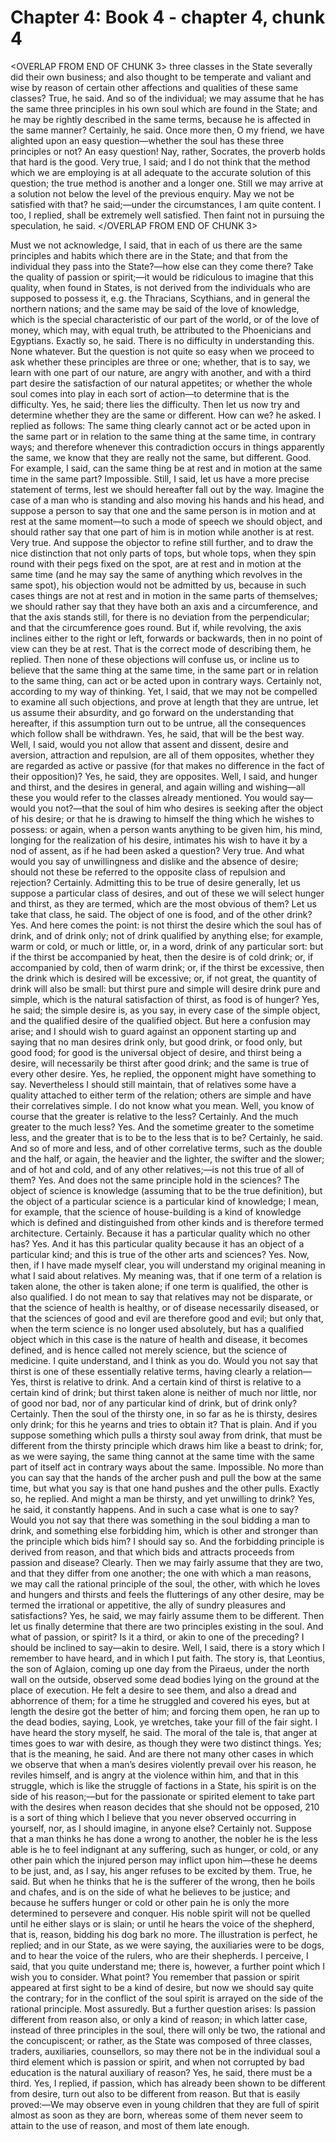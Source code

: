 # Chapter 4: Book 4 - chapter 4, chunk 4

<OVERLAP FROM END OF CHUNK 3>
three classes in the State severally did their own business; and also thought to be temperate and valiant and wise by reason of certain other affections and qualities of these same classes? True, he said. And so of the individual; we may assume that he has the same three principles in his own soul which are found in the State; and he may be rightly described in the same terms, because he is affected in the same manner? Certainly, he said. Once more then, O my friend, we have alighted upon an easy question⁠—whether the soul has these three principles or not? An easy question! Nay, rather, Socrates, the proverb holds that hard is the good. Very true, I said; and I do not think that the method which we are employing is at all adequate to the accurate solution of this question; the true method is another and a longer one. Still we may arrive at a solution not below the level of the previous enquiry. May we not be satisfied with that? he said;⁠—under the circumstances, I am quite content. I too, I replied, shall be extremely well satisfied. Then faint not in pursuing the speculation, he said.
</OVERLAP FROM END OF CHUNK 3>

Must we not acknowledge, I said, that in each of us there are the same principles and habits which there are in the State; and that from the individual they pass into the State?⁠—how else can they come there? Take the quality of passion or spirit;⁠—it would be ridiculous to imagine that this quality, when found in States, is not derived from the individuals who are supposed to possess it, e.g. the Thracians, Scythians, and in general the northern nations; and the same may be said of the love of knowledge, which is the special characteristic of our part of the world, or of the love of money, which may, with equal truth, be attributed to the Phoenicians and Egyptians. Exactly so, he said. There is no difficulty in understanding this. None whatever. But the question is not quite so easy when we proceed to ask whether these principles are three or one; whether, that is to say, we learn with one part of our nature, are angry with another, and with a third part desire the satisfaction of our natural appetites; or whether the whole soul comes into play in each sort of action⁠—to determine that is the difficulty. Yes, he said; there lies the difficulty. Then let us now try and determine whether they are the same or different. How can we? he asked. I replied as follows: The same thing clearly cannot act or be acted upon in the same part or in relation to the same thing at the same time, in contrary ways; and therefore whenever this contradiction occurs in things apparently the same, we know that they are really not the same, but different. Good. For example, I said, can the same thing be at rest and in motion at the same time in the same part? Impossible. Still, I said, let us have a more precise statement of terms, lest we should hereafter fall out by the way. Imagine the case of a man who is standing and also moving his hands and his head, and suppose a person to say that one and the same person is in motion and at rest at the same moment⁠—to such a mode of speech we should object, and should rather say that one part of him is in motion while another is at rest. Very true. And suppose the objector to refine still further, and to draw the nice distinction that not only parts of tops, but whole tops, when they spin round with their pegs fixed on the spot, are at rest and in motion at the same time (and he may say the same of anything which revolves in the same spot), his objection would not be admitted by us, because in such cases things are not at rest and in motion in the same parts of themselves; we should rather say that they have both an axis and a circumference, and that the axis stands still, for there is no deviation from the perpendicular; and that the circumference goes round. But if, while revolving, the axis inclines either to the right or left, forwards or backwards, then in no point of view can they be at rest. That is the correct mode of describing them, he replied. Then none of these objections will confuse us, or incline us to believe that the same thing at the same time, in the same part or in relation to the same thing, can act or be acted upon in contrary ways. Certainly not, according to my way of thinking. Yet, I said, that we may not be compelled to examine all such objections, and prove at length that they are untrue, let us assume their absurdity, and go forward on the understanding that hereafter, if this assumption turn out to be untrue, all the consequences which follow shall be withdrawn. Yes, he said, that will be the best way. Well, I said, would you not allow that assent and dissent, desire and aversion, attraction and repulsion, are all of them opposites, whether they are regarded as active or passive (for that makes no difference in the fact of their opposition)? Yes, he said, they are opposites. Well, I said, and hunger and thirst, and the desires in general, and again willing and wishing⁠—all these you would refer to the classes already mentioned. You would say⁠—would you not?⁠—that the soul of him who desires is seeking after the object of his desire; or that he is drawing to himself the thing which he wishes to possess: or again, when a person wants anything to be given him, his mind, longing for the realization of his desire, intimates his wish to have it by a nod of assent, as if he had been asked a question? Very true. And what would you say of unwillingness and dislike and the absence of desire; should not these be referred to the opposite class of repulsion and rejection? Certainly. Admitting this to be true of desire generally, let us suppose a particular class of desires, and out of these we will select hunger and thirst, as they are termed, which are the most obvious of them? Let us take that class, he said. The object of one is food, and of the other drink? Yes. And here comes the point: is not thirst the desire which the soul has of drink, and of drink only; not of drink qualified by anything else; for example, warm or cold, or much or little, or, in a word, drink of any particular sort: but if the thirst be accompanied by heat, then the desire is of cold drink; or, if accompanied by cold, then of warm drink; or, if the thirst be excessive, then the drink which is desired will be excessive; or, if not great, the quantity of drink will also be small: but thirst pure and simple will desire drink pure and simple, which is the natural satisfaction of thirst, as food is of hunger? Yes, he said; the simple desire is, as you say, in every case of the simple object, and the qualified desire of the qualified object. But here a confusion may arise; and I should wish to guard against an opponent starting up and saying that no man desires drink only, but good drink, or food only, but good food; for good is the universal object of desire, and thirst being a desire, will necessarily be thirst after good drink; and the same is true of every other desire. Yes, he replied, the opponent might have something to say. Nevertheless I should still maintain, that of relatives some have a quality attached to either term of the relation; others are simple and have their correlatives simple. I do not know what you mean. Well, you know of course that the greater is relative to the less? Certainly. And the much greater to the much less? Yes. And the sometime greater to the sometime less, and the greater that is to be to the less that is to be? Certainly, he said. And so of more and less, and of other correlative terms, such as the double and the half, or again, the heavier and the lighter, the swifter and the slower; and of hot and cold, and of any other relatives;⁠—is not this true of all of them? Yes. And does not the same principle hold in the sciences? The object of science is knowledge (assuming that to be the true definition), but the object of a particular science is a particular kind of knowledge; I mean, for example, that the science of house-building is a kind of knowledge which is defined and distinguished from other kinds and is therefore termed architecture. Certainly. Because it has a particular quality which no other has? Yes. And it has this particular quality because it has an object of a particular kind; and this is true of the other arts and sciences? Yes. Now, then, if I have made myself clear, you will understand my original meaning in what I said about relatives. My meaning was, that if one term of a relation is taken alone, the other is taken alone; if one term is qualified, the other is also qualified. I do not mean to say that relatives may not be disparate, or that the science of health is healthy, or of disease necessarily diseased, or that the sciences of good and evil are therefore good and evil; but only that, when the term science is no longer used absolutely, but has a qualified object which in this case is the nature of health and disease, it becomes defined, and is hence called not merely science, but the science of medicine. I quite understand, and I think as you do. Would you not say that thirst is one of these essentially relative terms, having clearly a relation⁠— Yes, thirst is relative to drink. And a certain kind of thirst is relative to a certain kind of drink; but thirst taken alone is neither of much nor little, nor of good nor bad, nor of any particular kind of drink, but of drink only? Certainly. Then the soul of the thirsty one, in so far as he is thirsty, desires only drink; for this he yearns and tries to obtain it? That is plain. And if you suppose something which pulls a thirsty soul away from drink, that must be different from the thirsty principle which draws him like a beast to drink; for, as we were saying, the same thing cannot at the same time with the same part of itself act in contrary ways about the same. Impossible. No more than you can say that the hands of the archer push and pull the bow at the same time, but what you say is that one hand pushes and the other pulls. Exactly so, he replied. And might a man be thirsty, and yet unwilling to drink? Yes, he said, it constantly happens. And in such a case what is one to say? Would you not say that there was something in the soul bidding a man to drink, and something else forbidding him, which is other and stronger than the principle which bids him? I should say so. And the forbidding principle is derived from reason, and that which bids and attracts proceeds from passion and disease? Clearly. Then we may fairly assume that they are two, and that they differ from one another; the one with which a man reasons, we may call the rational principle of the soul, the other, with which he loves and hungers and thirsts and feels the flutterings of any other desire, may be termed the irrational or appetitive, the ally of sundry pleasures and satisfactions? Yes, he said, we may fairly assume them to be different. Then let us finally determine that there are two principles existing in the soul. And what of passion, or spirit? Is it a third, or akin to one of the preceding? I should be inclined to say⁠—akin to desire. Well, I said, there is a story which I remember to have heard, and in which I put faith. The story is, that Leontius, the son of Aglaion, coming up one day from the Piraeus, under the north wall on the outside, observed some dead bodies lying on the ground at the place of execution. He felt a desire to see them, and also a dread and abhorrence of them; for a time he struggled and covered his eyes, but at length the desire got the better of him; and forcing them open, he ran up to the dead bodies, saying, Look, ye wretches, take your fill of the fair sight. I have heard the story myself, he said. The moral of the tale is, that anger at times goes to war with desire, as though they were two distinct things. Yes; that is the meaning, he said. And are there not many other cases in which we observe that when a man’s desires violently prevail over his reason, he reviles himself, and is angry at the violence within him, and that in this struggle, which is like the struggle of factions in a State, his spirit is on the side of his reason;⁠—but for the passionate or spirited element to take part with the desires when reason decides that she should not be opposed, 210 is a sort of thing which I believe that you never observed occurring in yourself, nor, as I should imagine, in anyone else? Certainly not. Suppose that a man thinks he has done a wrong to another, the nobler he is the less able is he to feel indignant at any suffering, such as hunger, or cold, or any other pain which the injured person may inflict upon him⁠—these he deems to be just, and, as I say, his anger refuses to be excited by them. True, he said. But when he thinks that he is the sufferer of the wrong, then he boils and chafes, and is on the side of what he believes to be justice; and because he suffers hunger or cold or other pain he is only the more determined to persevere and conquer. His noble spirit will not be quelled until he either slays or is slain; or until he hears the voice of the shepherd, that is, reason, bidding his dog bark no more. The illustration is perfect, he replied; and in our State, as we were saying, the auxiliaries were to be dogs, and to hear the voice of the rulers, who are their shepherds. I perceive, I said, that you quite understand me; there is, however, a further point which I wish you to consider. What point? You remember that passion or spirit appeared at first sight to be a kind of desire, but now we should say quite the contrary; for in the conflict of the soul spirit is arrayed on the side of the rational principle. Most assuredly. But a further question arises: Is passion different from reason also, or only a kind of reason; in which latter case, instead of three principles in the soul, there will only be two, the rational and the concupiscent; or rather, as the State was composed of three classes, traders, auxiliaries, counsellors, so may there not be in the individual soul a third element which is passion or spirit, and when not corrupted by bad education is the natural auxiliary of reason? Yes, he said, there must be a third. Yes, I replied, if passion, which has already been shown to be different from desire, turn out also to be different from reason. But that is easily proved:⁠—We may observe even in young children that they are full of spirit almost as soon as they are born, whereas some of them never seem to attain to the use of reason, and most of them late enough.
